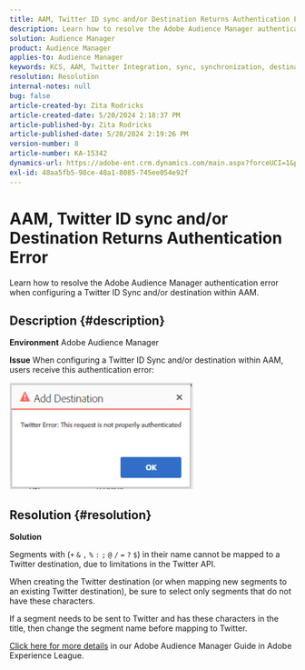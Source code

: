 ```yaml
---
title: AAM, Twitter ID sync and/or Destination Returns Authentication Error
description: Learn how to resolve the Adobe Audience Manager authentication error when configuring a Twitter ID Sync and/or destination within AAM.
solution: Audience Manager
product: Audience Manager
applies-to: Audience Manager
keywords: KCS, AAM, Twitter Integration, sync, synchronization, destination, authentication error, ID, Adobe Audience Manager
resolution: Resolution
internal-notes: null
bug: false
article-created-by: Zita Rodricks
article-created-date: 5/20/2024 2:18:37 PM
article-published-by: Zita Rodricks
article-published-date: 5/20/2024 2:19:26 PM
version-number: 8
article-number: KA-15342
dynamics-url: https://adobe-ent.crm.dynamics.com/main.aspx?forceUCI=1&pagetype=entityrecord&etn=knowledgearticle&id=90bce2d3-b316-ef11-9f8a-6045bd026dc7
exl-id: 48aa5fb5-98ce-40a1-8085-745ee054e92f
---
```

# AAM, Twitter ID sync and/or Destination Returns Authentication Error


Learn how to resolve the Adobe Audience Manager authentication error when configuring a Twitter ID Sync and/or destination within AAM.

## Description {#description}


<b>Environment</b>
 Adobe Audience Manager

<b>Issue</b>
 When configuring a Twitter ID Sync and/or destination within AAM, users receive this authentication error:

![](assets/___94bce2d3-b316-ef11-9f8a-6045bd026dc7___.png)


## Resolution {#resolution}


<b>Solution</b>

Segments with (`+` `&` `,` `%` `:` `;` `@` `/` `=` `?` `$`) in their name cannot be mapped to a Twitter destination, due to limitations in the Twitter API.

When creating the Twitter destination (or when mapping new segments to an existing Twitter destination), be sure to select only segments that do not have these characters.

If a segment needs to be sent to Twitter and has these characters in the title, then change the segment name before mapping to Twitter.

[Click here for more details](https://experienceleague.adobe.com/docs/audience-manager/user-guide/features/destinations/device-based/twitter-tailored-audiences.html?lang=en#segment-mapping-considerations) in our Adobe Audience Manager Guide in Adobe Experience League.
